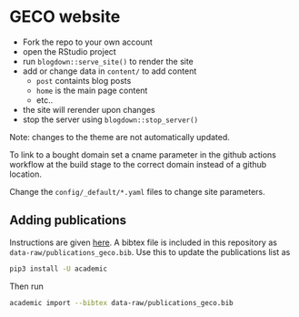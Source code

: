 # GECO website

- Fork the repo to your own account
- open the RStudio project
- run `blogdown::serve_site()` to render the site
- add or change data in `content/` to add content
  - `post` containts blog posts
  - `home` is the main page content
  -  etc..
- the site will rerender upon changes
- stop the server using `blogdown::stop_server()`

Note: changes to the theme are not automatically updated.

To link to a bought domain set a cname parameter in the github actions
workflow at the build stage to the correct domain instead of a github location.

Change the `config/_default/*.yaml` files to change site parameters.

## Adding publications

Instructions are given [here](https://wowchemy.com/docs/content/publications/). A bibtex file is included in this repository as `data-raw/publications_geco.bib`. Use this to update the publications list as

```sh
pip3 install -U academic
```
Then run
```sh
academic import --bibtex data-raw/publications_geco.bib
```